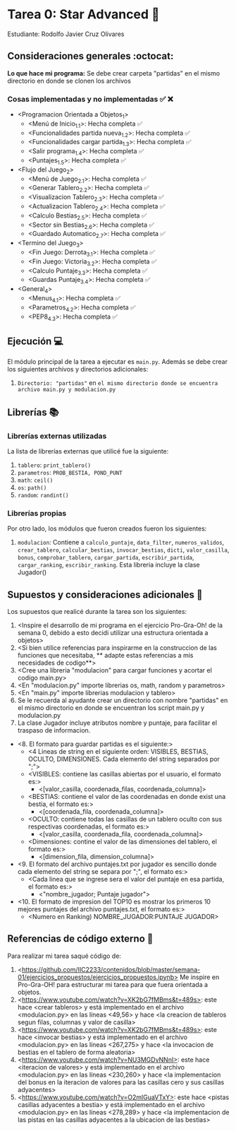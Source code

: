 # Tarea 0: Star Advanced :school_satchel:

Estudiante: Rodolfo Javier Cruz Olivares

## Consideraciones generales :octocat:

**Lo que hace mi programa:**
Se debe crear carpeta "partidas" en el mismo directorio en donde se clonen los archivos

### Cosas implementadas y no implementadas :white_check_mark: :x:

* <Programacion Orientada a Objetos<sub>1</sub>>
   * <Menú de Inicio<sub>1.1</sub>>: Hecha completa :white_check_mark:
   * <Funcionalidades partida nueva<sub>1.2</sub>>: Hecha completa :white_check_mark:
   * <Funcionalidades cargar partida<sub>1.3</sub>>: Hecha completa :white_check_mark:
   * <Salir programa<sub>1.4</sub>>: Hecha completa :white_check_mark:
   * <Puntajes<sub>1.5</sub>>: Hecha completa :white_check_mark:
* <Flujo del Juego<sub>2</sub>>   
   * <Menú de Juego<sub>2.1</sub>>: Hecha completa :white_check_mark:
   * <Generar Tablero<sub>2.2</sub>>: Hecha completa :white_check_mark:
   * <Visualizacion Tablero<sub>2.3</sub>>: Hecha completa :white_check_mark:
   * <Actualizacion Tablero<sub>2.4</sub>>: Hecha completa :white_check_mark:
   * <Calculo Bestias<sub>2.5</sub>>: Hecha completa :white_check_mark:
   * <Sector sin Bestias<sub>2.6</sub>>: Hecha completa :white_check_mark:
   * <Guardado Automatico<sub>2.7</sub>>: Hecha completa :white_check_mark:
* <Termino del Juego<sub>3</sub>>
   * <Fin Juego: Derrota<sub>3.1</sub>>: Hecha completa :white_check_mark:
   * <Fin Juego: Victoria<sub>3.2</sub>>: Hecha completa :white_check_mark:
   * <Calculo Puntaje<sub>3.3</sub>>: Hecha completa :white_check_mark:
   * <Guardas Puntaje<sub>3.4</sub>>: Hecha completa :white_check_mark:
* <General<sub>4</sub>>
   * <Menus<sub>4.1</sub>>: Hecha completa :white_check_mark:
   * <Parametros<sub>4.2</sub>>: Hecha completa :white_check_mark:
   * <PEP8<sub>4.3</sub>>: Hecha completa :white_check_mark:

## Ejecución :computer:
El módulo principal de la tarea a ejecutar es  ```main.py```. Además se debe crear los siguientes archivos y directorios adicionales:
1. ```Directorio: "partidas"``` en ```el mismo directorio donde se encuentra archivo main.py y modulacion.py```

## Librerías :books:
### Librerías externas utilizadas
La lista de librerías externas que utilicé fue la siguiente:

1. ```tablero```: ```print_tablero()```
2. ```parametros```: ```PROB_BESTIA, POND_PUNT``` 
3. ```math```: ```ceil()```
4. ```os```: ```path()```
5. ```random```: ```randint()```

### Librerías propias
Por otro lado, los módulos que fueron creados fueron los siguientes:

1. ```modulacion```: Contiene a ```calculo_puntaje```, ```data_filter```, ```numeros_validos```, ```crear_tablero```,
```calcular_bestias```, ```invocar_bestias```, ```dicti```, ```valor_casilla```, ```bonus```, ```comprobar_tablero```,
```cargar_partida```, ```escribir_partida```, ```cargar_ranking```, ```escribir_ranking```.
Esta libreria incluye la clase Jugador()


## Supuestos y consideraciones adicionales :thinking:

Los supuestos que realicé durante la tarea son los siguientes:
1. <Inspire el desarrollo de mi programa en el ejercicio Pro-Gra-Oh! de la semana 0, debido a esto decidi utilizar una estructura orientada a objetos> 
2. <Si bien utilice referencias para inspirarme en la construccion de las funciones que necesitaba, ** adapte estas referencias a mis necesidades de codigo**>
3. <Cree una libreria "modulacion" para cargar funciones y acortar el codigo main.py>
4. <En "modulacion.py" importe librerias os, math, random y parametros>
5. <En "main.py" importe librerias modulacion y tablero>
6. Se le recuerda al ayudante crear un directorio con nombre "partidas" en el mismo directorio en donde se encuentran los script main.py y modulacion.py
7. La clase Jugador incluye atributos nombre y puntaje, para facilitar el traspaso de informacion.
* <8. El formato para guardar partidas es el siguiente:>
  * <4 Lineas de string en el siguiente orden: VISIBLES, BESTIAS, OCULTO, DIMENSIONES. Cada elemento del string separados por ";">
  * <VISIBLES: contiene las casillas abiertas por el usuario, el formato es:>
    * <[valor_casilla, coordenada_filas, coordenada_columna]>
  * <BESTIAS: contiene el valor de las coordenadas en donde exist una bestia, el formato es:>
    * <[coordenada_fila, coordenada_columna]>
  * <OCULTO: contiene todas las casillas de un tablero oculto con sus respectivas coordenadas, el formato es:>
    * <[valor_casilla, coordenada_fila, coordenada_columna]>
  * <Dimensiones: contine el valor de las dimensiones del tablero, el formato es:>
    * <[dimension_fila, dimension_columna]>
* <9. El formato del archivo puntajes.txt por jugador es sencillo donde cada elemento del string se separa por ";", el formato es:>
  * <Cada linea que se ingrese sera el valor del puntaje en esa partida, el formato es:>
    * <"nombre_jugador; Puntaje jugador">
* <10. El formato de impresion del TOP10 es mostrar los primeros 10 mejores puntajes del archivo puntajes.txt, el formato es:>
  * <Numero en Ranking)                     NOMBRE_JUGADOR:PUNTAJE JUGADOR>
  


## Referencias de código externo :book:

Para realizar mi tarea saqué código de:
1. \<https://github.com/IIC2233/contenidos/blob/master/semana-01/ejercicios_propuestos/ejercicios_propuestos.ipynb> Me inspire en Pro-Gra-OH! para estructurar mi tarea para que fuera orientada a objetos.
2. \<https://www.youtube.com/watch?v=XK2bG7fMBms&t=489s>: este hace \<crear tableros> y está implementado en el archivo <modulacion.py> en las líneas <49,56> y hace \<la creacion de tableros segun filas, columnas y valor de casilla>
3. \<https://www.youtube.com/watch?v=XK2bG7fMBms&t=489s>: este hace \<invocar bestias> y está implementado en el archivo <modulacion.py> en las líneas <267,275> y hace \<la invocacion de bestias en el tablero de forma aleatoria>
4. \<https://www.youtube.com/watch?v=NU3MGDvNNnI>: este hace \<iteracion de valores> y está implementado en el archivo <modulacion.py> en las líneas <230,260> y hace \<la implementacion del bonus en la iteracion de valores para las casillas cero y sus casillas adyacentes>
5. \<https://www.youtube.com/watch?v=O2mlGuaVTxY>: este hace \<pistas casillas adyacentes a bestia> y está implementado en el archivo <modulacion.py> en las líneas <278,289> y hace \<la implementacion de las pistas en las casillas adyacentes a la ubicacion de las bestias>
